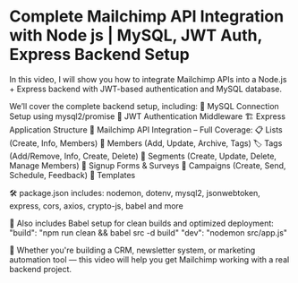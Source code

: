 # Complete Mailchimp API Integration with Node js | MySQL, JWT Auth, Express Backend Setup

In this video, I will show you how to integrate Mailchimp APIs into a Node.js + Express backend with JWT-based authentication and MySQL database.

We’ll cover the complete backend setup, including:
 🔌 MySQL Connection Setup using mysql2/promise
 🔐 JWT Authentication Middleware
 🏗️ Express Application Structure
 🧩 Mailchimp API Integration – Full Coverage:
     📋 Lists (Create, Info, Members)
     👥 Members (Add, Update, Archive, Tags)
     🏷️ Tags (Add/Remove, Info, Create, Delete)
     🎯 Segments (Create, Update, Delete, Manage Members)
    📝 Signup Forms & Surveys
    📨 Campaigns (Create, Send, Schedule, Feedback)
    🧾 Templates

🛠️ package.json includes:
 nodemon, dotenv, mysql2, jsonwebtoken, express, cors, axios, crypto-js, babel and more

📁 Also includes Babel setup for clean builds and optimized deployment:
"build": "npm run clean && babel src -d build"
"dev": "nodemon src/app.js"

🚀 Whether you're building a CRM, newsletter system, or marketing automation tool — this video will help you get Mailchimp working with a real backend project.

